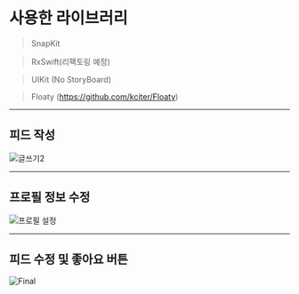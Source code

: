   
  # 사용한 라이브러리
  
  > SnapKit
  
  > RxSwift(리팩토링 예정)
  
  > UIKit (No StoryBoard)

> Floaty (https://github.com/kciter/Floaty)
  
---
  
  
## 피드 작성
  
![글쓰기2](https://user-images.githubusercontent.com/97531269/160947716-957b2884-457c-4585-a4f4-dcdbd0310b5f.gif)
  

  ---
  
## 프로필 정보 수정

![프로필 설정](https://user-images.githubusercontent.com/97531269/160948022-369ee3c2-2e5c-491b-8f7b-47ad2b025560.gif)

---
  
## 피드 수정 및 좋아요 버튼

![Final](https://user-images.githubusercontent.com/97531269/160948195-93ef01cc-48d4-446b-a1b7-f064f3909354.gif)

</div>
